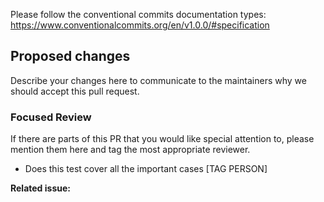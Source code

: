 Please follow the conventional commits documentation types: <https://www.conventionalcommits.org/en/v1.0.0/#specification>

## Proposed changes

Describe your changes here to communicate to the maintainers why we should accept this pull request.

### Focused Review

If there are parts of this PR that you would like special attention to, please mention them here and tag the most appropriate reviewer.

- Does this test cover all the important cases [TAG PERSON]

**Related issue:**


